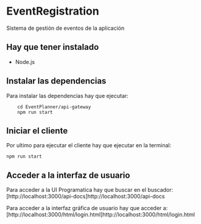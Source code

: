 # EventRegistration
Sistema de gestión de eventos de la aplicación
## Hay que tener instalado
* Node.js
## Instalar las dependencias
Para instalar las dependencias hay que ejecutar:

        cd EventPlanner/api-gateway
        npm run start
    
## Iniciar el cliente

Por ultimo para ejecutar el cliente hay que ejecutar en la terminal:
    
    npm run start

## Acceder a la interfaz de usuario

Para acceder a la UI Programatica hay que buscar en el buscador: [http://localhost:3000/api-docs]http://localhost:3000/api-docs

Para acceder a la interfaz gráfica de usuario hay que acceder a: [http://localhost:3000/html/login.html]http://localhost:3000/html/login.html
